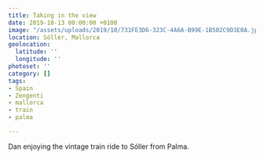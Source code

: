 ```yaml
---
title: Taking in the view
date: 2019-10-13 00:00:00 +0100
image: "/assets/uploads/2019/10/731FE3D6-323C-4A6A-B99E-1B502C9D3E0A.jpeg"
location: Sóller, Mallorca
geolocation:
  latitude: ''
  longitude: ''
photoset: ''
category: []
tags:
- Spain
- Zengenti
- mallorca
- train
- palma

---
```

Dan enjoying the vintage train ride to Sóller from Palma. 